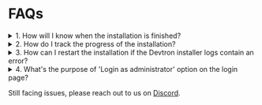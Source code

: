 # FAQs

<details>

<summary>1. How will I know when the installation is finished?</summary>

Run the following command to check the status of the installation:

```bash
kubectl -n devtroncd get installers installer-devtron -o jsonpath='{.status.sync.status}'
```

The above command will print `Applied` once the installation process is complete. The installation process could take up to 30 minutes.

</details>

<details>

<summary>2. How do I track the progress of the installation?</summary>

Run the following command to check the logs of the Pod:

```bash
pod=$(kubectl -n devtroncd get po -l app=inception -o jsonpath='{.items[0].metadata.name}')&& kubectl -n devtroncd logs -f $pod
```

</details>

<details>

<summary>3. How can I restart the installation if the Devtron installer logs contain an error?</summary>

First run the below command to clean up components installed by Devtron installer:

```bash
cd devtron-installation-script/
kubectl delete -n devtroncd -f yamls/
kubectl -n devtroncd patch installer installer-devtron --type json -p '[{"op": "remove", "path": "/status"}]'
```

Next, [install Devtron](install-devtron.md)

</details>

<details>

<summary>4. What's the purpose of 'Login as administrator' option on the login page?</summary>

When you install Devtron for the first time, it creates a default admin user and password (with unrestricted access to Devtron). You can use that credentials to log in as an administrator. After the initial login, we recommend you set up any SSO service like Google, GitHub, etc., and then add other users (including yourself). Subsequently, all the users can use the same SSO (let's say, GitHub) to log in to Devtron's dashboard.

</details>

Still facing issues, please reach out to us on [Discord](https://discord.gg/jsRG5qx2gp).

